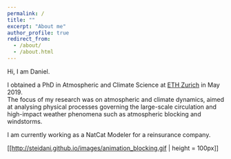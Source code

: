 ```yaml
---
permalink: /
title: ""
excerpt: "About me"
author_profile: true
redirect_from: 
  - /about/
  - /about.html
---
```



Hi, I am Daniel.  

I obtained a PhD in Atmospheric and Climate Science at [ETH Zurich](https://iac.ethz.ch/group/atmospheric-dynamics.html) in May 2019.   
The focus of my research was on atmospheric and climate dynamics, aimed at analysing physical processes governing the large-scale circulation and high-impact weather phenomena such as atmospheric blocking and windstorms.  

I am currently working as a NatCat Modeler for a reinsurance company.

[[http://steidani.github.io/images/animation_blocking.gif | height = 100px]]


